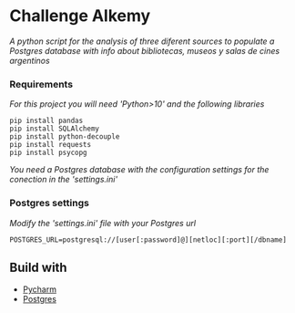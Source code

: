 # Challenge Alkemy
_A python script for the analysis of three diferent sources to populate a Postgres database with info about bibliotecas, museos y salas de cines argentinos_

### Requirements
_For this project you will need 'Python>10' and the following libraries_
```
pip install pandas
pip install SQLAlchemy
pip install python-decouple
pip install requests
pip install psycopg
```
_You need a Postgres database with the configuration settings for the conection in the 'settings.ini'_

### Postgres settings
_Modify the 'settings.ini' file with your Postgres url_
```
POSTGRES_URL=postgresql://[user[:password]@][netloc][:port][/dbname]
```

## Build with

* [Pycharm](https://www.jetbrains.com/pycharm/)
* [Postgres](https://www.postgresql.org/)




